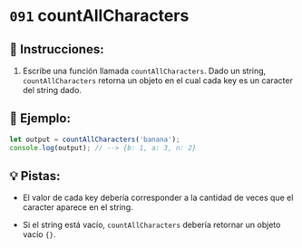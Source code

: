 # `091` countAllCharacters

## 📝 Instrucciones:

1. Escribe una función llamada `countAllCharacters`. Dado un string, `countAllCharacters` retorna un objeto en el cual cada key es un caracter del string dado. 

## 📎 Ejemplo:

```js
let output = countAllCharacters('banana');
console.log(output); // --> {b: 1, a: 3, n: 2}
```

## 💡 Pistas:

+ El valor de cada key debería corresponder a la cantidad de veces que el caracter aparece en el string.

+ Si el string está vacío, `countAllCharacters` debería retornar un objeto vacío `{}`.
